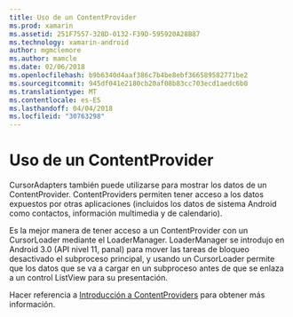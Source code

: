 ```yaml
---
title: Uso de un ContentProvider
ms.prod: xamarin
ms.assetid: 251F7557-328D-0132-F39D-595920A28B87
ms.technology: xamarin-android
author: mgmclemore
ms.author: mamcle
ms.date: 02/06/2018
ms.openlocfilehash: b9b6340d4aaf386c7b4be8ebf366589582771be2
ms.sourcegitcommit: 945df041e2180cb20af08b83cc703ecd1aedc6b0
ms.translationtype: MT
ms.contentlocale: es-ES
ms.lasthandoff: 04/04/2018
ms.locfileid: "30763298"
---
```

# <a name="using-a-contentprovider"></a>Uso de un ContentProvider

CursorAdapters también puede utilizarse para mostrar los datos de un ContentProvider.
ContentProviders permiten tener acceso a los datos expuestos por otras aplicaciones (incluidos los datos de sistema Android como contactos, información multimedia y de calendario).

Es la mejor manera de tener acceso a un ContentProvider con un CursorLoader mediante el LoaderManager. LoaderManager se introdujo en Android 3.0 (API nivel 11, panal) para mover las tareas de bloqueo desactivado el subproceso principal, y usando un CursorLoader permite que los datos que se va a cargar en un subproceso antes de que se enlaza a un control ListView para su presentación.

Hacer referencia a [Introducción a ContentProviders](~/android/platform/content-providers/index.md) para obtener más información.

